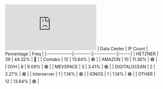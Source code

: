 ![Diagramm](https://github.com/obajay/StateSync-snapshots/blob/main/Projects/Source/1/README.md)
| Data Center | IP Count | Percentage | Freq |
|:------------:|:--------:|:-----------:|:-----:|
| HETZNER | 39 | 44.32% | 🔴 |
| Contabo | 12 | 13.64% | 🟢 |
| AMAZON | 10 | 11.36% | 🟢 |
| OVH | 8 | 9.09% | 🟢 |
| MEVSPACE | 3 | 3.41% | 🟢 |
| DIGITALOCEAN | 2 | 2.27% | 🟢 |
| Interserver | 1 | 1.14% | 🟢 |
| IONOS | 1 | 1.14% | 🟢 |
| OTHER | 12 | 13.64% | 🟢 |